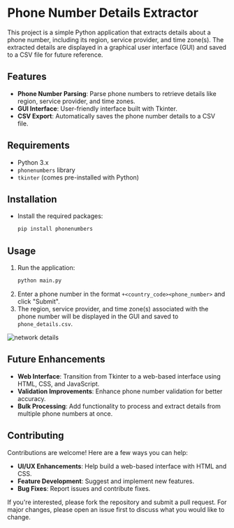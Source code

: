 
# Phone Number Details Extractor

This project is a simple Python application that extracts details about a phone number, including its region, service provider, and time zone(s). The extracted details are displayed in a graphical user interface (GUI) and saved to a CSV file for future reference.

## Features

- **Phone Number Parsing**: Parse phone numbers to retrieve details like region, service provider, and time zones.
- **GUI Interface**: User-friendly interface built with Tkinter.
- **CSV Export**: Automatically saves the phone number details to a CSV file.

## Requirements

- Python 3.x
- `phonenumbers` library
- `tkinter` (comes pre-installed with Python)

## Installation

* Install the required packages:
   ```bash
   pip install phonenumbers
   ```

## Usage

1. Run the application:
   ```bash
   python main.py
   ```
2. Enter a phone number in the format `+<country_code><phone_number>` and click "Submit".
3. The region, service provider, and time zone(s) associated with the phone number will be displayed in the GUI and saved to `phone_details.csv`.

![network details ](https://github.com/user-attachments/assets/151be935-b72d-4b23-8f1e-e1610d4e0bcf)

## Future Enhancements

- **Web Interface**: Transition from Tkinter to a web-based interface using HTML, CSS, and JavaScript.
- **Validation Improvements**: Enhance phone number validation for better accuracy.
- **Bulk Processing**: Add functionality to process and extract details from multiple phone numbers at once.

## Contributing

Contributions are welcome! Here are a few ways you can help:

- **UI/UX Enhancements**: Help build a web-based interface with HTML and CSS.
- **Feature Development**: Suggest and implement new features.
- **Bug Fixes**: Report issues and contribute fixes.

If you're interested, please fork the repository and submit a pull request. For major changes, please open an issue first to discuss what you would like to change.
